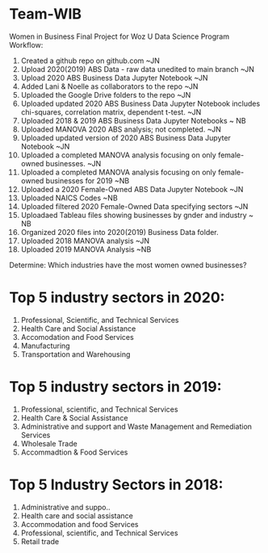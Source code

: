 # Team-WIB
Women in Business Final Project for Woz U Data Science Program
Workflow:
1. Created a github repo on github.com ~JN
2. Upload 2020(2019) ABS Data - raw data unedited to main branch ~JN
3. Upload 2020 ABS Business Data Jupyter Notebook ~JN
4. Added Lani & Noelle as collaborators to the repo ~JN
5. Uploaded the Google Drive folders to the repo ~JN
6. Uploaded updated 2020 ABS Business Data Jupyter Notebook includes chi-squares, correlation matrix, dependent t-test. ~JN
7. Uploaded 2018 & 2019 ABS Business Data Jupyter Notebooks ~ NB
8. Uploaded MANOVA 2020 ABS analysis; not completed. ~JN
9. Uploaded updated version of 2020 ABS Business Data Jupyter Notebook ~JN
10. Uploaded a completed MANOVA analysis focusing on only female-owned businesses. ~JN
11. Uploaded a completed MANOVA analysis focusing on only female-owned businesses for 2019 ~NB
12. Uploaded a 2020 Female-Owned ABS Data Jupyter Notebook ~JN
13. Uploaded NAICS Codes ~NB
14. Uploaded filtered 2020 Female-Owned Data specifying sectors ~JN
15. Uploadaed Tableau files showing businesses by gnder and industry ~ NB
16. Organized 2020 files into 2020(2019) Business Data folder.
17. Uploaded 2018 MANOVA analysis ~JN 
18. Uploaded 2019 MANOVA Analysis ~NB

Determine: Which industries have the most women owned businesses?
# Top 5 industry sectors in 2020:
1. Professional, Scientific, and Technical Services
2. Health Care and Social Assistance
3. Accomodation and Food Services
4. Manufacturing
5. Transportation and Warehousing 

# Top 5 industry sectors in 2019:
1. Professional, scientific, and Technical Services
2. Health Care & Social Assistance
3. Administrative and support and Waste Management and Remediation Services
4. Wholesale Trade
5. Accommadtion & Food Services

# Top 5 Industry Sectors in 2018:
1. Administrative and suppo..
2. Health care and social assistance
3. Accommodation and food Services
4. Professional, scientific, and Technical Services
5. Retail trade
